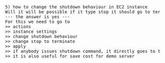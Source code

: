 <pre>
5) how to change the shutdown behaviour in EC2 instance 
Will it will be possible if it type stop it should go to terminate state? 
--- the answer is yes --- 
For this we need to go to 
>> actions 
>> instance settings 
>> change shutdown behaviour 
>> change stop to terminate 
>> apply 
>> if anybody issues shutdown command, it directly goes to terminate state not the stop state 
>> it is also useful for save cost for demo server
</pre>